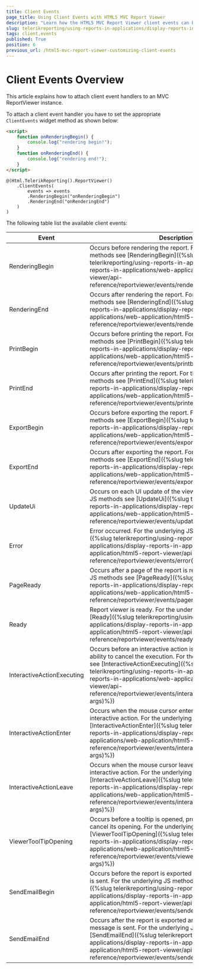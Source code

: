 ```yaml
---
title: Client Events
page_title: Using Client Events with HTML5 MVC Report Viewer
description: "Learn how the HTML5 MVC Report Viewer client events can be handled with custom functions in Telerik Reporting."
slug: telerikreporting/using-reports-in-applications/display-reports-in-applications/web-application/html5-asp.net-mvc-report-viewer/customizing/client-events
tags: client,events
published: True
position: 6
previous_url: /html5-mvc-report-viewer-customizing-client-events
---
```

<style>
	table th:first-of-type {
		width: 25%;
	}
	table th:nth-of-type(2) {
		width: 75%;
	}
</style>

# Client Events Overview

This article explains how to attach client event handlers to an MVC ReportViewer instance.

To attach a client event handler you have to set the appropriate `ClientEvents` widget method as shown below:

````HTML
<script>
	function onRenderingBegin() {
		console.log("rendering begin!");
	}
	function onRenderingEnd() {
		console.log("rendering end!");
	}
</script>
````
````CSHTML
@(Html.TelerikReporting().ReportViewer()
	.ClientEvents(
		events => events
		.RenderingBegin("onRenderingBegin")
		.RenderingEnd("onRenderingEnd")
	)
)
````


The following table list the available client events:

| __Event__ | __Description__ |
| ------ | ------ |
|RenderingBegin|Occurs before rendering the report. For the underlying JS methods see [RenderingBegin]({%slug telerikreporting/using-reports-in-applications/display-reports-in-applications/web-application/html5-report-viewer/api-reference/reportviewer/events/renderingbegin(e,-args)%})|
|RenderingEnd|Occurs after rendering the report. For the underlying JS methods see [RenderingEnd]({%slug telerikreporting/using-reports-in-applications/display-reports-in-applications/web-application/html5-report-viewer/api-reference/reportviewer/events/renderingend(e,-args)%})|
|PrintBegin|Occurs before printing the report. For the underlying JS methods see [PrintBegin]({%slug telerikreporting/using-reports-in-applications/display-reports-in-applications/web-application/html5-report-viewer/api-reference/reportviewer/events/printbegin(e,-args)%})|
|PrintEnd|Occurs after printing the report. For the underlying JS methods see [PrintEnd]({%slug telerikreporting/using-reports-in-applications/display-reports-in-applications/web-application/html5-report-viewer/api-reference/reportviewer/events/printend(e,-args)%})|
|ExportBegin|Occurs before exporting the report. For the underlying JS methods see [ExportBegin]({%slug telerikreporting/using-reports-in-applications/display-reports-in-applications/web-application/html5-report-viewer/api-reference/reportviewer/events/exportbegin(e,-args)%})|
|ExportEnd|Occurs after exporting the report. For the underlying JS methods see [ExportEnd]({%slug telerikreporting/using-reports-in-applications/display-reports-in-applications/web-application/html5-report-viewer/api-reference/reportviewer/events/exportend(e,-args)%})|
|UpdateUi|Occurs on each UI update of the viewer. For the underlying JS methods see [UpdateUi]({%slug telerikreporting/using-reports-in-applications/display-reports-in-applications/web-application/html5-report-viewer/api-reference/reportviewer/events/updateui(e)%})|
|Error|Error occurred. For the underlying JS methods see [Error]({%slug telerikreporting/using-reports-in-applications/display-reports-in-applications/web-application/html5-report-viewer/api-reference/reportviewer/events/error(e,-args)%})|
|PageReady|Occurs after a page of the report is ready. For the underlying JS methods see [PageReady]({%slug telerikreporting/using-reports-in-applications/display-reports-in-applications/web-application/html5-report-viewer/api-reference/reportviewer/events/pageready(e,-args)%})|
|Ready|Report viewer is ready. For the underlying JS methods see [Ready]({%slug telerikreporting/using-reports-in-applications/display-reports-in-applications/web-application/html5-report-viewer/api-reference/reportviewer/events/ready()%})|
|InteractiveActionExecuting|Occurs before an interactive action is executed, providing the ability to cancel the execution. For the underlying JS methods see [InteractiveActionExecuting]({%slug telerikreporting/using-reports-in-applications/display-reports-in-applications/web-application/html5-report-viewer/api-reference/reportviewer/events/interactiveactionexecuting(e,-args)%})|
|InteractiveActionEnter|Occurs when the mouse cursor enters the area of an interactive action. For the underlying JS methods see [InteractiveActionEnter]({%slug telerikreporting/using-reports-in-applications/display-reports-in-applications/web-application/html5-report-viewer/api-reference/reportviewer/events/interactiveactionenter(e,-args)%})|
|InteractiveActionLeave|Occurs when the mouse cursor leaves the area of an interactive action. For the underlying JS methods see [InteractiveActionLeave]({%slug telerikreporting/using-reports-in-applications/display-reports-in-applications/web-application/html5-report-viewer/api-reference/reportviewer/events/interactiveactionleave(e,-args)%})|
|ViewerToolTipOpening|Occurs before a tooltip is opened, providing the ability to cancel its opening. For the underlying JS methods see [ViewerToolTipOpening]({%slug telerikreporting/using-reports-in-applications/display-reports-in-applications/web-application/html5-report-viewer/api-reference/reportviewer/events/viewertooltipopening(e,-args)%})|
|SendEmailBegin|Occurs before the report is exported and the E-mail message is sent. For the underlying JS methods see [SendEmailBegin]({%slug telerikreporting/using-reports-in-applications/display-reports-in-applications/web-application/html5-report-viewer/api-reference/reportviewer/events/sendemailbegin(e,-args)%})|
|SendEmailEnd|Occurs after the report is exported and before the E-mail message is sent. For the underlying JS methods see [SendEmailEnd]({%slug telerikreporting/using-reports-in-applications/display-reports-in-applications/web-application/html5-report-viewer/api-reference/reportviewer/events/sendemailend(e,-args)%})|
